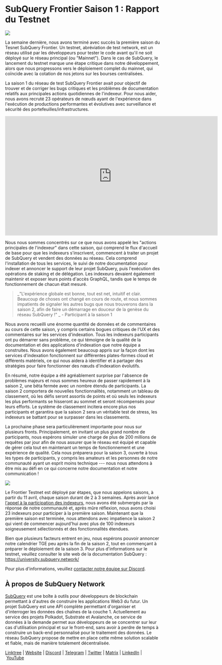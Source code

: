 # SubQuery Frontier Saison 1 : Rapport du Testnet

![](https://miro.medium.com/max/700/0*b3TqTiJWGrNSs28F)

La semaine dernière, nous avons terminé avec succès la première saison du Tesnet SubQuery Frontier. Un testnet, abréviation de test network, est un réseau utilisé par les développeurs pour tester le code avant qu'il ne soit déployé sur le réseau principal (ou "Mainnet"). Dans le cas de SubQuery, le lancement du testnet marque une étape critique dans notre développement, alors que nous progressons vers le déploiement complet du mainnet, qui coïncide avec la cotation de nos jetons sur les bourses centralisées.

La saison 1 du réseau de test SubQuery Frontier avait pour objectif de trouver et de corriger les bugs critiques et les problèmes de documentation relatifs aux principales actions quotidiennes de l'indexeur. Pour nous aider, nous avons recruté 23 opérateurs de nœuds ayant de l'expérience dans l'exécution de productions performantes et évolutives avec surveillance et sécurité des portefeuilles/infrastructures.

<iframe width="692" height="389" src="https://www.youtube.com/embed/hZ1Mn-jOuHQ" title="YouTube video player" frameborder="0" allow="accelerometer; autoplay; clipboard-write; encrypted-media; gyroscope; picture-in-picture" allowfullscreen></iframe>

Nous nous sommes concentrés sur ce que nous avons appelé les "actions principales de l'indexeur" dans cette saison, qui comprend le flux d'accueil de base pour que les indexeurs s'inscrivent, commencent à traiter un projet de SubQuery et vendent des données au réseau. Cela comprend l'installation de tous les services, le suivi de notre documentation pour indexer et annoncer le support de leur projet SubQuery, puis l'exécution des opérations de staking et de délégation. Les indexeurs devaient également maintenir et exposer leurs points d'accès GraphQL, tandis que le temps de fonctionnement de chacun était mesuré.

> _"L'expérience globale est bonne, tout est net, intuitif et clair. Beaucoup de choses ont changé en cours de route, et nous sommes impatients de signaler les autres bugs que nous trouverons dans la saison 2, afin de faire un démarrage en douceur de la genèse du réseau SubQuery !" _ - Participant à la saison 1

Nous avons recueilli une énorme quantité de données et de commentaires au cours de cette saison, y compris certains bogues critiques de l'UX et des commentaires sur les services d'indexation. Tous les indexeurs participants ont pu démarrer sans problème, ce qui témoigne de la qualité de la documentation et des applications d'indexation que notre équipe a construites. Nous avons également beaucoup appris sur la façon dont les services d'indexation fonctionnent sur différentes plates-formes cloud et différents matériels, ce qui nous aidera à identifier et à partager des stratégies pour faire fonctionner des nœuds d'indexation évolutifs.

En résumé, notre équipe a été agréablement surprise par l'absence de problèmes majeurs et nous sommes heureux de passer rapidement à la saison 2, une bêta fermée avec un nombre étendu de participants. La saison 2 comportera de nouvelles fonctionnalités, notamment un tableau de classement, où les défis seront assortis de points et où seuls les indexeurs les plus performants se hisseront au sommet et seront récompensés pour leurs efforts. Le système de classement incitera encore plus nos participants et garantira que la saison 2 sera un véritable test de stress, les indexeurs se battant pour se surpasser dans les classements.

La prochaine phase sera particulièrement importante pour nous sur plusieurs fronts. Principalement, en invitant un plus grand nombre de participants, nous espérons simuler une charge de plus de 200 millions de requêtes par jour afin de nous assurer que le réseau est équipé et capable de gérer cela tout en maintenant un temps de fonctionnement et une expérience de qualité. Cela nous préparera pour la saison 3, ouverte à tous les types de participants, y compris les amateurs et les personnes de notre communauté ayant un esprit moins technique --- nous nous attendons à être mis au défi en ce qui concerne notre documentation et notre communication !

![](https://miro.medium.com/max/700/0*viJ1DgWiGoPdI2fS)

Le Frontier Testnet est déployé par étapes, que nous appelons saisons, à partir du 11 avril, chaque saison durant de 2 à 3 semaines. Après avoir lancé [l'appel à la participation des indexeurs](./20211202-indexer-invitation), nous avons été submergés par la réponse de notre communauté et, après mûre réflexion, nous avons choisi 23 indexeurs pour participer à la première saison. Maintenant que la première saison est terminée, nous attendons avec impatience la saison 2 qui vient de commencer aujourd'hui avec plus de 100 indexeurs soigneusement sélectionnés et des fonctionnalités étendues.

Bien que plusieurs facteurs entrent en jeu, nous espérons pouvoir annoncer notre calendrier TGE peu après la fin de la saison 2, tout en commençant à préparer le déploiement de la saison 3. Pour plus d'informations sur le testnet, veuillez consulter le site web de la documentation SubQuery : https://university.subquery.network/

Pour plus d'informations, veuillez [contacter notre équipe sur Discord](https://discord.com/invite/78zg8aBSMG).

## À propos de SubQuery Network

[SubQuery](https://subquery.network/) est une boîte à outils pour développeurs de blockchain permettant à d'autres de construire les applications Web3 du futur. Un projet SubQuery est une API complète permettant d'organiser et d'interroger les données des chaînes de la couche 1. Actuellement au service des projets Polkadot, Substrate et Avalanche, ce service de données à la demande permet aux développeurs de se concentrer sur leur cas d'utilisation principal et sur le front-end, sans avoir à perdre de temps à construire un back-end personnalisé pour le traitement des données. Le réseau SubQuery propose de mettre en place cette même solution scalable et fiable, mais de manière totalement décentralisée.

[Linktree](https://linktr.ee/subquerynetwork) | [Website](https://subquery.network/) | [Discord](https://discord.com/invite/78zg8aBSMG) | [Telegram](https://t.me/subquerynetwork) | [Twitter](https://twitter.com/subquerynetwork) | [Matrix](https://matrix.to/#/#subquery:matrix.org) | [LinkedIn](https://www.linkedin.com/company/subquery) | [YouTube](https://www.youtube.com/channel/UCi1a6NUUjegcLHDFLr7CqLw)
